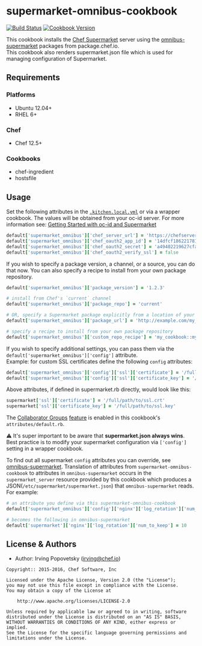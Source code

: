 # supermarket-omnibus-cookbook

[![Build Status](https://travis-ci.org/chef-cookbooks/supermarket-omnibus-cookbook.svg?branch=master)](https://travis-ci.org/chef-cookbooks/supermarket-omnibus-cookbook) [![Cookbook Version](https://img.shields.io/cookbook/v/supermarket-omnibus-cookbook.svg)](https://supermarket.chef.io/cookbooks/supermarket-omnibus-cookbook)

This cookbook installs the [Chef Supermarket](https://github.com/opscode/supermarket) server using the [omnibus-supermarket](https://github.com/opscode/omnibus-supermarket) packages from package.chef.io.<br>
This cookbook also renders supermarket.json file which is used for managing configuration of Supermarket.

## Requirements

### Platforms

- Ubuntu 12.04+
- RHEL 6+

### Chef

- Chef 12.5+

### Cookbooks

- chef-ingredient
- hostsfile

## Usage

Set the following attributes in the [`.kitchen.local.yml`](https://github.com/irvingpop/supermarket-omnibus-cookbook/blob/master/.kitchen.local.yml.example) or via a wrapper cookbook. The values will be obtained from your oc-id server. For more information see: [Getting Started with oc-id and Supermarket](http://irvingpop.github.io/blog/2015/04/07/setting-up-your-private-supermarket-server/)

```ruby
default['supermarket_omnibus']['chef_server_url'] = 'https://chefserver.mycompany.com'
default['supermarket_omnibus']['chef_oauth2_app_id'] = '14dfcf186221781cff51eedd5ac1616'
default['supermarket_omnibus']['chef_oauth2_secret'] = 'a49402219627cfa6318d58b13e90aca'
default['supermarket_omnibus']['chef_oauth2_verify_ssl'] = false
```

If you wish to specify a package version, a channel, or a source, you can do that now. You can also specify a recipe to install from your own package repository.

```ruby
default['supermarket_omnibus']['package_version'] = '1.2.3'

# install from Chef's `current` channel
default['supermarket_omnibus']['package_repo'] = 'current'

# OR, specify a Supermarket package explicitly from a location of your choosing
default['supermarket_omnibus']['package_url'] = 'http://example.com/my_repo/supermarket_package.deb'

# specify a recipe to install from your own package repository
default['supermarket_omnibus']['custom_repo_recipe'] = 'my_cookbook::my_repo'
```

If you wish to specify additional settings, you can pass them via the `default['supermarket_omnibus']['config']` attribute.<br>
Example: for custom SSL certificates define the following `config` attributes:

```ruby
default['supermarket_omnibus']['config']['ssl']['certificate'] = '/full/path/to/ssl.crt'
default['supermarket_omnibus']['config']['ssl']['certificate_key'] = '/full/path/to/ssl.key'
```

Above attributes, if defined in supermarket.rb directly, would look like this:

```ruby
supermarket['ssl']['certificate'] = '/full/path/to/ssl.crt'
supermarket['ssl']['certificate_key'] = '/full/path/to/ssl.key'
```

The [Collaborator Groups](https://www.chef.io/blog/2015/12/18/collaborator-groups-on-supermarket/) [feature](https://www.youtube.com/watch?v=1t1T5CQ0j48) is enabled in this cookbook's `attributes/default.rb`.

:warning: It's super important to be aware that **supermarket.json always wins**. Best practice is to modify your supermarket configuration via `['config']` setting in a wrapper cookbook.

To find out all supermarket `config` attributes you can override, see [omnibus-supermarket](https://github.com/chef/omnibus-supermarket/blob/master/cookbooks/omnibus-supermarket/attributes/default.rb). Translation of attributes from `supermarket-omnibus-cookbook` to attributes in `omnibus-supermarket` occurs in the `supermarket_server` resource provided by this cookbook which produces a JSON(`/etc/supermarket/supermarket.json`) that `omnibus-supermarket` reads. For example:

```ruby
# an attribute you define via this supermarket-omnibus-cookbook
default['supermarket_omnibus']['config']['nginx']['log_rotation']['num_to_keep'] = 10

# becomes the following in omnibus-supermarket
default['supermarket']['nginx']['log_rotation']['num_to_keep'] = 10
```

## License & Authors

- Author: Irving Popovetsky ([irving@chef.io](mailto:irving@chef.io))

```text
Copyright:: 2015-2016, Chef Software, Inc

Licensed under the Apache License, Version 2.0 (the "License");
you may not use this file except in compliance with the License.
You may obtain a copy of the License at

    http://www.apache.org/licenses/LICENSE-2.0

Unless required by applicable law or agreed to in writing, software
distributed under the License is distributed on an "AS IS" BASIS,
WITHOUT WARRANTIES OR CONDITIONS OF ANY KIND, either express or implied.
See the License for the specific language governing permissions and
limitations under the License.
```
